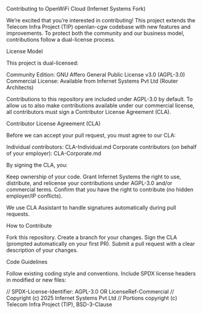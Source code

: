 Contributing to OpenWiFi Cloud (Infernet Systems Fork)

We’re excited that you’re interested in contributing! This project extends the Telecom Infra Project (TIP) openlan-cgw codebase with new features and improvements. 
To protect both the community and our business model, contributions follow a dual-license process.

License Model

This project is dual-licensed:

Community Edition: GNU Affero General Public License v3.0 (AGPL-3.0)
Commercial License: Available from Infernet Systems Pvt Ltd (Router Architects)

Contributions to this repository are included under AGPL-3.0 by default.
To allow us to also make contributions available under our commercial license, all contributors must sign a Contributor License Agreement (CLA).

Contributor License Agreement (CLA)

Before we can accept your pull request, you must agree to our CLA:

Individual contributors: CLA-Individual.md
Corporate contributors (on behalf of your employer): CLA-Corporate.md

By signing the CLA, you:

Keep ownership of your code.
Grant Infernet Systems the right to use, distribute, and relicense your contributions under AGPL-3.0 and/or commercial terms.
Confirm that you have the right to contribute (no hidden employer/IP conflicts).

We use CLA Assistant to handle signatures automatically during pull requests.

How to Contribute

Fork this repository.
Create a branch for your changes.
Sign the CLA (prompted automatically on your first PR).
Submit a pull request with a clear description of your changes.

Code Guidelines

Follow existing coding style and conventions.
Include SPDX license headers in modified or new files:

// SPDX-License-Identifier: AGPL-3.0 OR LicenseRef-Commercial
// Copyright (c) 2025 Infernet Systems Pvt Ltd
// Portions copyright (c) Telecom Infra Project (TIP), BSD-3-Clause
